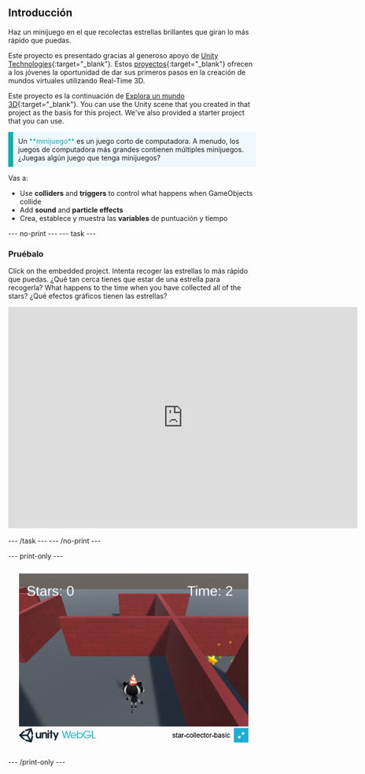 ## Introducción

Haz un minijuego en el que recolectas estrellas brillantes que giran lo más rápido que puedas.

Este proyecto es presentado gracias al generoso apoyo de [Unity Technologies](https://unity.com/){:target="_blank"}.  Estos [proyectos](https://projects.raspberrypi.org/en/pathways/unity-intro){:target="_blank"} ofrecen a los jóvenes la oportunidad de dar sus primeros pasos en la creación de mundos virtuales utilizando Real-Time 3D.

Este proyecto es la continuación de [Explora un mundo 3D](https://projects.raspberrypi.org/en/projects/explore-a-3d-world){:target="_blank"}. You can use the Unity scene that you created in that project as the basis for this project. We've also provided a starter project that you can use.

<p style="border-left: solid; border-width:10px; border-color: #0faeb0; background-color: aliceblue; padding: 10px;">
Un <span style="color: #0faeb0">**minijuego**</span> es un juego corto de computadora. A menudo, los juegos de computadora más grandes contienen múltiples minijuegos. ¿Juegas algún juego que tenga minijuegos?
</p>

Vas a:

+ Use **colliders** and **triggers** to control what happens when GameObjects collide
+ Add **sound** and **particle effects**
+ Crea, establece y muestra las **variables** de puntuación y tiempo

--- no-print --- --- task ---

### Pruébalo

Click on the embedded project. Intenta recoger las estrellas lo más rápido que puedas. ¿Qué tan cerca tienes que estar de una estrella para recogerla? What happens to the time when you have collected all of the stars? ¿Qué efectos gráficos tienen las estrellas?
<iframe allowtransparency="true" width="710" height="450" src="https://star-collector-basic.rpfilt.repl.co" frameborder="0"></iframe>


--- /task --- --- /no-print ---

--- print-only ---

![Juego de coleccionista de estrellas que se ejecuta en un navegador.](images/star-collector-webgl.png)

--- /print-only ---

